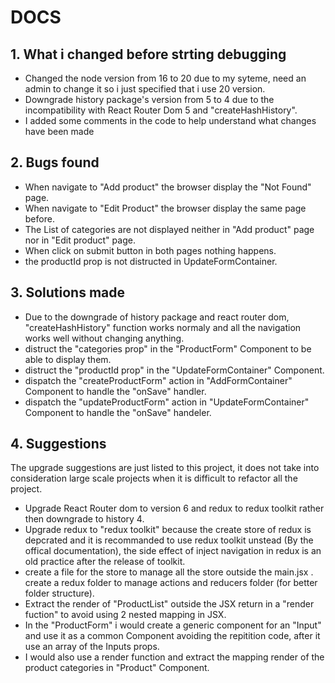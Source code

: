 # DOCS

## 1. What i changed before strting debugging

  - Changed the node version from 16 to 20 due to my syteme, need an admin to change it so i just specified that i use 20 version.
  - Downgrade history package's version from 5 to 4 due to the incompatibility with React Router Dom 5 and "createHashHistory".
  - I added some comments in the code to help understand what changes have been made

## 2. Bugs found

  - When navigate to "Add product" the browser display the "Not Found" page.
  - When navigate to "Edit Product" the browser display the same page before.
  - The List of categories are not displayed neither in "Add product" page nor in "Edit product" page.
  - When click on submit button in both pages nothing happens.
  - the productId prop is not distructed in UpdateFormContainer.

## 3. Solutions made

  - Due to the downgrade of history package and react router dom, "createHashHistory" function works normaly and all the navigation works well without changing anything.
  - distruct the "categories prop" in the "ProductForm" Component to be able to display them.
  - distruct the "productId prop" in the "UpdateFormContainer" Component.
  - dispatch the "createProductForm" action in "AddFormContainer" Component to handle the "onSave" handler.
  - dispatch the "updateProductForm" action in "UpdateFormContainer" Component to handle the "onSave" handeler.

## 4. Suggestions

  The upgrade suggestions are just listed to this project, it does not take into consideration large scale projects when it is difficult to refactor all the project. 

  - Upgrade React Router dom to version 6 and redux to redux toolkit rather then downgrade to history 4.
  - Upgrade redux to "redux toolkit" because the create store of redux is depcrated and it is recommanded to use redux toolkit unstead (By the offical documentation),
  the side effect of inject navigation in redux is an old practice after the release of toolkit.
  - create a file for the store to manage all the store outside the main.jsx
  . create a redux folder to manage actions and reducers folder (for better folder structure).
  - Extract the render of "ProductList" outside the JSX return in a "render fuction" to avoid using 2 nested mapping in JSX.
  - In the "ProductForm" i would create a generic component for an "Input" and use it as a common Component avoiding the repitition code, after it use an array of the Inputs props.
  - I would also use a render function and extract the mapping render of the product categories in "Product" Component.

